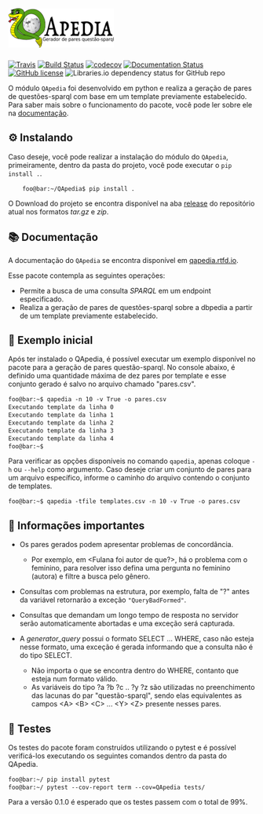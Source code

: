 # <img alt="QApedia" src="docs/source/_static/logo.png" height="80">

[![Travis](https://img.shields.io/travis/QApedia/QApedia/master.svg?label=Travis%20CI)](
    https://travis-ci.org/QApedia/QApedia)
[![Build Status](https://dev.azure.com/qapedia/QApedia/_apis/build/status/QApedia.QApedia?branchName=master)](https://dev.azure.com/qapedia/QApedia/_build/latest?definitionId=2&branchName=master)
[![codecov]( https://codecov.io/gh/QApedia/QApedia/branch/master/graph/badge.svg)](https://codecov.io/gh/QApedia/QApedia)
[![Documentation Status](https://readthedocs.org/projects/qapedia/badge/?version=latest)](https://qapedia.readthedocs.io/pt/latest/?badge=latest)
[![GitHub license](https://img.shields.io/github/license/QApedia/QApedia.svg)](https://github.com/QApedia/QApedia/blob/master/LICENSE)
![Libraries.io dependency status for GitHub repo](https://img.shields.io/librariesio/github/QApedia/QApedia.svg)


O módulo ``QApedia`` foi desenvolvido em python e realiza a geração de pares de
questões-sparql com base em um template previamente estabelecido. Para saber
mais sobre o funcionamento do pacote, você pode ler sobre ele na [documentação](https://qapedia.readthedocs.io/pt/latest/).


## ⚙️ Instalando


Caso deseje, você pode realizar a instalação do módulo do ``QApedia``,
primeiramente, dentro da pasta do projeto, você pode executar o
``pip install .``. 

```console
    foo@bar:~/QApedia$ pip install .
```

O Download do projeto se encontra disponível na aba [release](https://github.com/QApedia/QApedia/releases) do repositório atual nos formatos *tar.gz* e *zip*.

## 📚 Documentação

A documentação do ``QApedia`` se encontra disponível em [qapedia.rtfd.io](https://qapedia.readthedocs.io/pt/latest/).

Esse pacote contempla as seguintes operações:

* Permite a busca de uma consulta *SPARQL* em um endpoint especificado.
* Realiza a geração de pares de questões-sparql sobre a dbpedia a partir de um template previamente estabelecido.

## 📝 Exemplo inicial

Após ter instalado o QApedia, é possível executar um exemplo disponível no pacote para a geração de pares questão-sparql. No console abaixo, é definido uma quantidade máxima de dez pares por template e esse conjunto gerado é salvo no arquivo chamado "pares.csv".

```console
foo@bar:~$ qapedia -n 10 -v True -o pares.csv
Executando template da linha 0
Executando template da linha 1
Executando template da linha 2
Executando template da linha 3
Executando template da linha 4
foo@bar:~$ 
```

Para verificar as opções disponíveis no comando ``qapedia``, apenas coloque ``-h`` ou ``--help`` como argumento. Caso deseje criar um conjunto de pares para um arquivo específico, informe o caminho do arquivo contendo o conjunto de templates.

```console
foo@bar:~$ qapedia -tfile templates.csv -n 10 -v True -o pares.csv
```

## 🚧 Informações importantes

* Os pares gerados podem apresentar problemas de concordância. 
    * Por exemplo, em <Fulana foi autor de que?>, há o problema com o feminino, para resolver isso defina uma pergunta no feminino (autora) e filtre a busca pelo gênero.

* Consultas com problemas na estrutura, por exemplo, falta de "?" antes da variável retornarão a exceção ``"QueryBadFormed"``.

* Consultas que demandam um longo tempo de resposta no servidor serão automaticamente abortadas e uma exceção será capturada.

* A *generator_query* possui o formato SELECT ... WHERE, caso não esteja nesse formato, uma exceção é gerada informando que a consulta não é do tipo SELECT.

    * Não importa o que se encontra dentro do WHERE, contanto que esteja num formato válido.
    * As variáveis do tipo ?a ?b ?c .. ?y ?z são utilizadas no preenchimento das lacunas do par "questão-sparql", sendo elas equivalentes as campos \<A\> \<B\> \<C\> ... \<Y\> \<Z\> presente nesses pares.

## 📏 Testes

Os testes do pacote foram construídos utilizando o pytest e é possível verificá-los executando os seguintes comandos dentro da pasta do QApedia. 

```console
foo@bar:~/ pip install pytest
foo@bar:~/ pytest --cov-report term --cov=QApedia tests/
```

Para a versão 0.1.0 é esperado que os testes passem com o total de 99%.